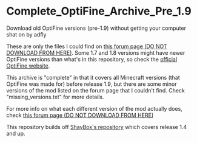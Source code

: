 # Complete_OptiFine_Archive_Pre_1.9
Download old OptiFine versions (pre-1.9) without getting your computer shat on by adfly

These are only the files I could find on [this forum page (DO NOT DOWNLOAD FROM HERE)](https://www.minecraftforum.net/forums/mapping-and-modding-java-edition/minecraft-mods/1286605-b1-4-1-9-optifine-history). Some 1.7 and 1.8 versions might have newer OptiFine versions than what's in this repository, so check the [official OptiFine website]([url](https://optifine.net/downloads)https://optifine.net/downloads).

This archive is "complete" in that it covers all Minecraft versions (that OptiFine was made for) before release 1.9, but there are some minor versions of the mod listed on the forum page that I couldn't find. Check "missing_versions.txt" for more details.

For more info on what each different version of the mod actually does, check [this forum page (DO NOT DOWNLOAD FROM HERE)](https://www.minecraftforum.net/forums/mapping-and-modding-java-edition/minecraft-mods/1286605-b1-4-1-9-optifine-history)

This repository builds off [ShayBox's repository](https://github.com/ShayBox/OptiFine-Versions) which covers release 1.4 and up.

